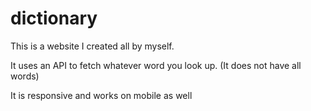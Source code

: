 # dictionary

This is a website I created all by myself.

It uses an API to fetch whatever word you look up.
(It does not have all words)

It is responsive and works on mobile as well
